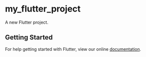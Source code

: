 # my_flutter_project

A new Flutter project.

## Getting Started

For help getting started with Flutter, view our online
[documentation](https://flutter.io/).
